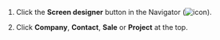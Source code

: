 <!-- markdownlint-disable-file MD041 -->
1. Click the **Screen designer** button in the Navigator (![icon][img1]).

1. Click **Company**, **Contact**, **Sale** or **Project** at the top.

<!-- Referenced images -->
[img1]: ../../../../../../common/icons/nav-admin-confscreen-active.png

